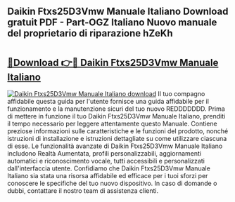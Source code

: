 ## Daikin Ftxs25D3Vmw Manuale Italiano Download gratuit PDF - Part-OGZ Italiano Nuovo manuale del proprietario di riparazione hZeKh

# <h2><a href="http://dfglf7n.blite.top/?on=Daikin+Ftxs25D3Vmw+Manuale+Italiano">🔗Download 👉🔴 Daikin Ftxs25D3Vmw Manuale Italiano</a></h2>

[![Daikin Ftxs25D3Vmw Manuale Italiano download](https://i.imgur.com/lujVjoI.png)](http://dfglf7n.blite.top/?on=Daikin+Ftxs25D3Vmw+Manuale+Italiano)
Il tuo compagno affidabile questa guida per l'utente fornisce una guida affidabile per il funzionamento e la manutenzione sicuri del tuo nuovo REDDDDDDD. Prima di mettere in funzione il tuo Daikin Ftxs25D3Vmw Manuale Italiano, prenditi il tempo necessario per leggere attentamente questo Manuale. Contiene preziose informazioni sulle caratteristiche e le funzioni del prodotto, nonché istruzioni di installazione e istruzioni dettagliate su come utilizzare ciascuna di esse. Le funzionalità avanzate di Daikin Ftxs25D3Vmw Manuale Italiano includono Realtà Aumentata, profili personalizzabili, aggiornamenti automatici e riconoscimento vocale, tutti accessibili e personalizzati dall'interfaccia utente. Confidiamo che Daikin Ftxs25D3Vmw Manuale Italiano sia stata una risorsa affidabile ed efficace per i tuoi sforzi per conoscere le specifiche del tuo nuovo dispositivo. In caso di domande o dubbi, contattare il nostro team di assistenza clienti.
